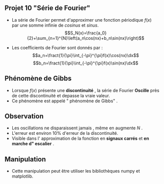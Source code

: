 ## Projet 10 "Série de Fourier"

- La série de Fourier permet d'approximer une fonction périodique $f(x)$ par une somme infinie de $cosinus$ et $sinus$.
  $$S_N(x)=\frac{a_0}{2}+\sum_{n=1}^{N}\left(a_n\cos(nx)+b_n\sin(nx)\right)$$

- Les coefficients de Fourier sont donnés par :
$$a_n=\fract{1}{\pi}\int_{-\pi}^{\pi}f(x)\cos(nx)\dx$$
$$b_n=\fract{1}{\pi}\int_{-\pi}^{\pi}f(x)\sin(nx)\dx$$

## Phénomène de Gibbs

- Lorsque $f(x)$ présente une **discontinuité** , la série de Fourier **Oscille** près de cette discontinuité et depasse la vraie valeur.
- Ce phénomène est appelé " phénomène de Gibbs" .

## Observation

- Les oscillations ne disparaissent jamais , même en augmente $N$ .
- L'erreur est environ 10% d'erreur de la discontinuité.
- Visible dans l' approximation de la fonction en **signaux carrés** et **en marche d" escalier** .


## Manipulation 
- Cette manipulation peut être utiliser les bibliothèques numpy et matplotlib.



